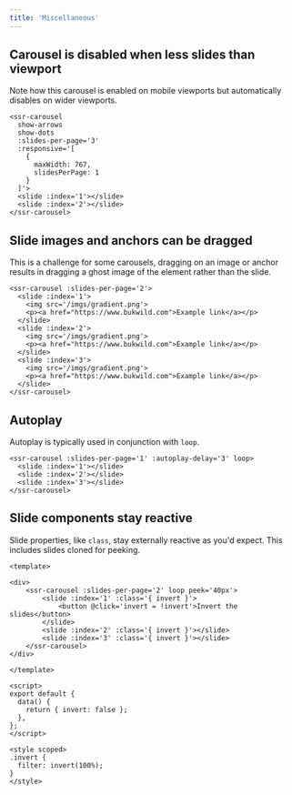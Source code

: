 ```yaml
---
title: 'Miscellaneous'
---
```


## Carousel is disabled when less slides than viewport

Note how this carousel is enabled on mobile viewports but automatically disables on wider viewports.

<demos-misc-disabling></demos-misc-disabling>

```vue
<ssr-carousel
  show-arrows
  show-dots
  :slides-per-page='3'
  :responsive='[
    {
      maxWidth: 767,
      slidesPerPage: 1
    }
  ]'>
  <slide :index='1'></slide>
  <slide :index='2'></slide>
</ssr-carousel>
```

## Slide images and anchors can be dragged

This is a challenge for some carousels, dragging on an image or anchor results in dragging a ghost image of the element rather than the slide.

<demos-misc-drag-children></demos-misc-drag-children>

```vue
<ssr-carousel :slides-per-page='2'>
  <slide :index='1'>
    <img src='/imgs/gradient.png'>
    <p><a href="https://www.bukwild.com">Example link</a></p>
  </slide>
  <slide :index='2'>
    <img src='/imgs/gradient.png'>
    <p><a href="https://www.bukwild.com">Example link</a></p>
  </slide>
  <slide :index='3'>
    <img src='/imgs/gradient.png'>
    <p><a href="https://www.bukwild.com">Example link</a></p>
  </slide>
</ssr-carousel>
```

## Autoplay

Autoplay is typically used in conjunction with `loop`.

<demos-misc-autoplay></demos-misc-autoplay>

```vue
<ssr-carousel :slides-per-page='1' :autoplay-delay='3' loop>
  <slide :index='1'></slide>
  <slide :index='2'></slide>
  <slide :index='3'></slide>
</ssr-carousel>
```

## Slide components stay reactive

Slide properties, like `class`, stay externally reactive as you'd expect. This includes slides cloned for peeking.

<demos-misc-reactivity></demos-misc-reactivity>

```vue
<template>

<div>
	<ssr-carousel :slides-per-page='2' loop peek='40px'>
		<slide :index='1' :class='{ invert }'>
			<button @click='invert = !invert'>Invert the slides</button>
		</slide>
		<slide :index='2' :class='{ invert }'></slide>
		<slide :index='3' :class='{ invert }'></slide>
	</ssr-carousel>
</div>

</template>

<script>
export default {
  data() {
    return { invert: false };
  },
};
</script>

<style scoped>
.invert {
  filter: invert(100%);
}
</style>

```
